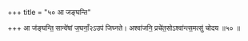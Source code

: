 +++
title = "५० आ जङ्घन्ति"

+++
आ ज॑ङ्घन्ति॒ सान्वे॑षां ज॒घनाँ॒२ऽउप॑ जिघ्नते। अश्वा॑जनि॒ प्रचे॑त॒सोऽश्वा॑न्त्स॒मत्सु॑ चोदय ॥५० ॥